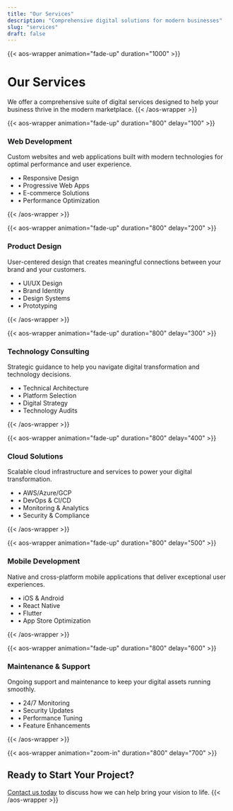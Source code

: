 ```yaml
---
title: "Our Services"
description: "Comprehensive digital solutions for modern businesses"
slug: "services"
draft: false
---
```


{{< aos-wrapper animation="fade-up" duration="1000" >}}
# Our Services

We offer a comprehensive suite of digital services designed to help your business thrive in the modern marketplace.
{{< /aos-wrapper >}}

<div class="grid grid-cols-1 md:grid-cols-2 lg:grid-cols-3 gap-6 mt-8">

{{< aos-wrapper animation="fade-up" duration="800" delay="100" >}}
<div class="bg-white dark:bg-gray-800 rounded-lg shadow-lg p-6">
  <h3 class="text-xl font-bold mb-4">Web Development</h3>
  <p class="text-gray-600 dark:text-gray-300 mb-4">Custom websites and web applications built with modern technologies for optimal performance and user experience.</p>
  <ul class="text-sm text-gray-500 dark:text-gray-400">
    <li>• Responsive Design</li>
    <li>• Progressive Web Apps</li>
    <li>• E-commerce Solutions</li>
    <li>• Performance Optimization</li>
  </ul>
</div>
{{< /aos-wrapper >}}

{{< aos-wrapper animation="fade-up" duration="800" delay="200" >}}
<div class="bg-white dark:bg-gray-800 rounded-lg shadow-lg p-6">
  <h3 class="text-xl font-bold mb-4">Product Design</h3>
  <p class="text-gray-600 dark:text-gray-300 mb-4">User-centered design that creates meaningful connections between your brand and your customers.</p>
  <ul class="text-sm text-gray-500 dark:text-gray-400">
    <li>• UI/UX Design</li>
    <li>• Brand Identity</li>
    <li>• Design Systems</li>
    <li>• Prototyping</li>
  </ul>
</div>
{{< /aos-wrapper >}}

{{< aos-wrapper animation="fade-up" duration="800" delay="300" >}}
<div class="bg-white dark:bg-gray-800 rounded-lg shadow-lg p-6">
  <h3 class="text-xl font-bold mb-4">Technology Consulting</h3>
  <p class="text-gray-600 dark:text-gray-300 mb-4">Strategic guidance to help you navigate digital transformation and technology decisions.</p>
  <ul class="text-sm text-gray-500 dark:text-gray-400">
    <li>• Technical Architecture</li>
    <li>• Platform Selection</li>
    <li>• Digital Strategy</li>
    <li>• Technology Audits</li>
  </ul>
</div>
{{< /aos-wrapper >}}

{{< aos-wrapper animation="fade-up" duration="800" delay="400" >}}
<div class="bg-white dark:bg-gray-800 rounded-lg shadow-lg p-6">
  <h3 class="text-xl font-bold mb-4">Cloud Solutions</h3>
  <p class="text-gray-600 dark:text-gray-300 mb-4">Scalable cloud infrastructure and services to power your digital transformation.</p>
  <ul class="text-sm text-gray-500 dark:text-gray-400">
    <li>• AWS/Azure/GCP</li>
    <li>• DevOps & CI/CD</li>
    <li>• Monitoring & Analytics</li>
    <li>• Security & Compliance</li>
  </ul>
</div>
{{< /aos-wrapper >}}

{{< aos-wrapper animation="fade-up" duration="800" delay="500" >}}
<div class="bg-white dark:bg-gray-800 rounded-lg shadow-lg p-6">
  <h3 class="text-xl font-bold mb-4">Mobile Development</h3>
  <p class="text-gray-600 dark:text-gray-300 mb-4">Native and cross-platform mobile applications that deliver exceptional user experiences.</p>
  <ul class="text-sm text-gray-500 dark:text-gray-400">
    <li>• iOS & Android</li>
    <li>• React Native</li>
    <li>• Flutter</li>
    <li>• App Store Optimization</li>
  </ul>
</div>
{{< /aos-wrapper >}}

{{< aos-wrapper animation="fade-up" duration="800" delay="600" >}}
<div class="bg-white dark:bg-gray-800 rounded-lg shadow-lg p-6">
  <h3 class="text-xl font-bold mb-4">Maintenance & Support</h3>
  <p class="text-gray-600 dark:text-gray-300 mb-4">Ongoing support and maintenance to keep your digital assets running smoothly.</p>
  <ul class="text-sm text-gray-500 dark:text-gray-400">
    <li>• 24/7 Monitoring</li>
    <li>• Security Updates</li>
    <li>• Performance Tuning</li>
    <li>• Feature Enhancements</li>
  </ul>
</div>
{{< /aos-wrapper >}}

</div>

{{< aos-wrapper animation="zoom-in" duration="800" delay="700" >}}
## Ready to Start Your Project?

[Contact us today](/contact) to discuss how we can help bring your vision to life.
{{< /aos-wrapper >}}
